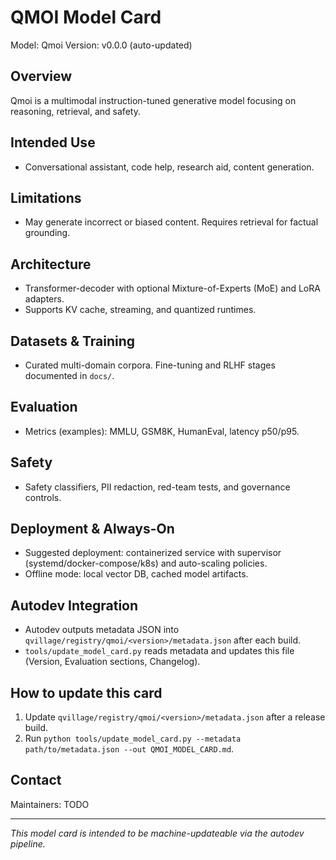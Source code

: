 # QMOI Model Card

Model: Qmoi
Version: v0.0.0 (auto-updated)

## Overview

Qmoi is a multimodal instruction-tuned generative model focusing on reasoning, retrieval, and safety.

## Intended Use

- Conversational assistant, code help, research aid, content generation.

## Limitations

- May generate incorrect or biased content. Requires retrieval for factual grounding.

## Architecture

- Transformer-decoder with optional Mixture-of-Experts (MoE) and LoRA adapters.
- Supports KV cache, streaming, and quantized runtimes.

## Datasets & Training

- Curated multi-domain corpora. Fine-tuning and RLHF stages documented in `docs/`.

## Evaluation

- Metrics (examples): MMLU, GSM8K, HumanEval, latency p50/p95.

## Safety

- Safety classifiers, PII redaction, red-team tests, and governance controls.

## Deployment & Always-On

- Suggested deployment: containerized service with supervisor (systemd/docker-compose/k8s) and auto-scaling policies.
- Offline mode: local vector DB, cached model artifacts.

## Autodev Integration

- Autodev outputs metadata JSON into `qvillage/registry/qmoi/<version>/metadata.json` after each build.
- `tools/update_model_card.py` reads metadata and updates this file (Version, Evaluation sections, Changelog).

## How to update this card

1. Update `qvillage/registry/qmoi/<version>/metadata.json` after a release build.
2. Run `python tools/update_model_card.py --metadata path/to/metadata.json --out QMOI_MODEL_CARD.md`.

## Contact

Maintainers: TODO

---

_This model card is intended to be machine-updateable via the autodev pipeline._
